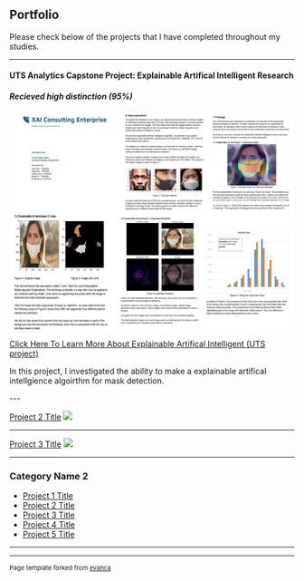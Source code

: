 ## Portfolio
Please check below of the projects that I have completed throughout my studies. 

---

#### UTS Analytics Capstone Project: Explainable Artifical Intelligent Research 
##### Recieved high distinction (95%)


<img src="images/xai.PNG?raw=true"/>

[Click Here To Learn More About Explainable Artifical Intelligent (UTS project)](/sample_page)

<p> In this project, I investigated the ability to make a explainable artifical intellgience algoirthm for mask detection. </P>
---

[Project 2 Title](/pdf/sample_presentation.pdf)
<img src="images/dummy_thumbnail.jpg?raw=true"/>

---
[Project 3 Title](http://example.com/)
<img src="images/dummy_thumbnail.jpg?raw=true"/>

---

### Category Name 2

- [Project 1 Title](http://example.com/)
- [Project 2 Title](http://example.com/)
- [Project 3 Title](http://example.com/)
- [Project 4 Title](http://example.com/)
- [Project 5 Title](http://example.com/)

---




---
<p style="font-size:11px">Page template forked from <a href="https://github.com/evanca/quick-portfolio">evanca</a></p>
<!-- Remove above link if you don't want to attibute -->
